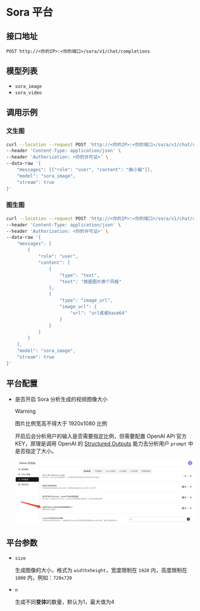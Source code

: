 # Sora 平台

## 接口地址

```curl
POST http://<你的IP>:<你的端口>/sora/v1/chat/completions
```

## 模型列表

- `sora_image`
- `sora_video`

## 调用示例

### 文生图

```bash
curl --location --request POST 'http://<你的IP>:<你的端口>/sora/v1/chat/completions' \
--header 'Content-Type: application/json' \
--header 'Authorization: <你的许可证>' \
--data-raw '{
    "messages": [{"role": "user", "content": "画小猫"}],
    "model": "sora_image",
    "stream": true
}'
```

### 图生图

```bash
curl --location --request POST 'http://<你的IP>:<你的端口>/sora/v1/chat/completions' \
--header 'Content-Type: application/json' \
--header 'Authorization: <你的许可证>' \
--data-raw '{
    "messages": [
        {
            "role": "user",
            "content": [
                {
                    "type": "text",
                    "text": "根据图片换个风格"
                },
                {
                    "type": "image_url",
                    "image_url": {
                        "url": "url或者base64"
                    }
                }
            ]
        }
    ],
    "model": "sora_image",
    "stream": true
}'
```

## 平台配置

- 是否开启 Sora 分析生成的视频图像大小

  > [!WARNING]
  > 图片比例宽高不得大于 1920x1080 比例

  开启后会分析用户的输入是否需要指定比例，但需要配置 OpenAI API 官方 KEY，原理是调用 OpenAI 的 [Structured Outputs](https://platform.openai.com/docs/guides/structured-outputs?api-mode=chat) 能力去分析用户 `prompt` 中是否指定了大小。

  ![WechatIMG401.jpg](/WechatIMG401.jpg)

## 平台参数

- `size`

  生成图像的大小，格式为 `widthxheight`，宽度限制在 `1920` 内，高度限制在 `1080` 内，例如：`720x720`

- `n`

  生成不同**变体**的数量，默认为1，最大值为4
